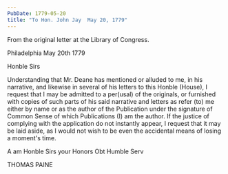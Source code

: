 ```yaml
---
PubDate: 1779-05-20
title: "To Hon. John Jay  May 20, 1779"
---
```


   From the original letter at the Library of Congress.

   Philadelphia May 20th 1779

   Honble Sirs

   Understanding that Mr. Deane has mentioned or alluded to me, in his
   narrative, and likewise in several of his letters to this Honble (House), I request that I may be
   admitted to a per(usal) of the originals, or furnished with copies of such
   parts of his said narrative and letters as refer (to) me either by name or as
   the author of the Publication under the signature of Common Sense of which
   Publications (I) am the author. If the justice of complying with the
   application do not instantly appear, I request that it may be laid aside,
   as I would not wish to be even the accidental means of losing a moment's
   time.
   
   A am Honble Sirs your Honors Obt Humble Serv

   THOMAS PAINE


